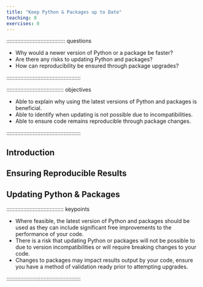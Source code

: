 ```yaml
---
title: "Keep Python & Packages up to Date"
teaching: 0
exercises: 0
---
```


:::::::::::::::::::::::::::::::::::::: questions

- Why would a newer version of Python or a package be faster?
- Are there any risks to updating Python and packages?
- How can reproducibility be ensured through package upgrades?

::::::::::::::::::::::::::::::::::::::::::::::::

::::::::::::::::::::::::::::::::::::: objectives

- Able to explain why using the latest versions of Python and packages is beneficial.
- Able to identify when updating is not possible due to incompatibilities. 
- Able to ensure code remains reproducible through package changes.

::::::::::::::::::::::::::::::::::::::::::::::::

## Introduction

<!-- Why it's important to use the most recent Python viable -->

<!-- To a lesser degree this applies to many (major) packages -->

<!-- Not always possible due to incompatibilities -->

<!-- Updates may include breaking changes, performance regressions for major packages are rare -->

<!-- Important to have validation inplace to ensure results aren't affected -->

<!-- This is also good practice when optimising your code, to ensure mistakes aren't made -->

## Ensuring Reproducible Results

<!-- todo -->

## Updating Python & Packages

<!-- Not as relevant if you are starting from scratch -->

<!-- todo recommended way -->



::::::::::::::::::::::::::::::::::::: keypoints

- Where feasible, the latest version of Python and packages should be used as they can include significant free improvements to the performance of your code.
- There is a risk that updating Python or packages will not be possible to due to version incompatibilities or will require breaking changes to your code.
- Changes to packages may impact results output by your code, ensure you have a method of validation ready prior to attempting upgrades.

::::::::::::::::::::::::::::::::::::::::::::::::
